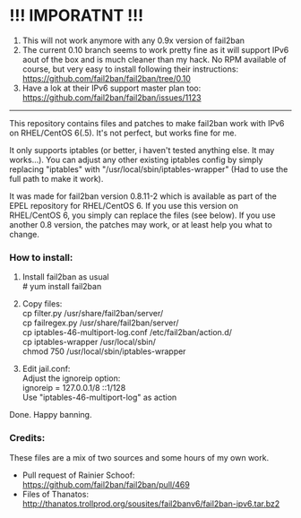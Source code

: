 # !!! IMPORATNT !!!
1. This will not work anymore with any 0.9x version of fail2ban
2. The current 0.10 branch seems to work pretty fine as it will support IPv6 aout of the box and is much cleaner than my hack. No RPM available of course, but very easy to install following their instructions: https://github.com/fail2ban/fail2ban/tree/0.10
3. Have a lok at their IPv6 support master plan too: https://github.com/fail2ban/fail2ban/issues/1123


-----

This repository contains files and patches to make fail2ban work with IPv6 on RHEL/CentOS 6(.5). It's not perfect, but works fine for me.

It only supports iptables (or better, i haven't tested anything else. It may works...).
You can adjust any other existing iptables config by simply replacing "iptables" with "/usr/local/sbin/iptables-wrapper" (Had to use the full path to make it work).

It was made for fail2ban version 0.8.11-2 which is available as part of the EPEL repository for RHEL/CentOS 6.
If you use this version on RHEL/CentOS 6, you simply can replace the files (see below). If you use another 0.8 version, the patches may work, or at least help you what to change.

### How to install:

1. Install fail2ban as usual  
  \# yum install fail2ban

2. Copy files:  
  cp filter.py /usr/share/fail2ban/server/  
  cp failregex.py /usr/share/fail2ban/server/  
  cp iptables-46-multiport-log.conf /etc/fail2ban/action.d/  
  cp iptables-wrapper /usr/local/sbin/  
  chmod 750 /usr/local/sbin/iptables-wrapper

3. Edit jail.conf:  
  Adjust the ignoreip option:  
  ignoreip = 127.0.0.1/8 ::1/128  
  Use "iptables-46-multiport-log" as action

Done. Happy banning.


### Credits:
These files are a mix of two sources and some hours of my own work.
- Pull request of Rainier Schoof: https://github.com/fail2ban/fail2ban/pull/469
- Files of Thanatos: http://thanatos.trollprod.org/sousites/fail2banv6/fail2ban-ipv6.tar.bz2
